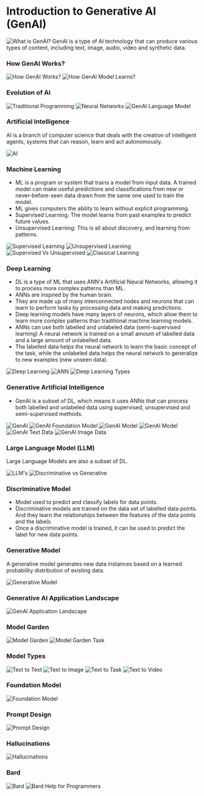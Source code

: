 # Introduction to Generative AI (GenAI)

![What is GenAI?](https://github.com/iamkirankumaryadav/GenAI/blob/4293302634c4cb68c55168829d3c9e175daa23fa/Image/What%20is%20Gen%20AI.png)
GenAI is a type of AI technology that can produce various types of content, including text, image, audio, video and synthetic data.

### How GenAI Works?

![How GenAI Works?](https://github.com/iamkirankumaryadav/GenAI/blob/d9f9873933b52ff15b73dfc13afb38d19595e08e/Image/How%20Gen%20AI%20Works.png)
![How GenAI Model Learns?](https://github.com/iamkirankumaryadav/GenAI/blob/d9f9873933b52ff15b73dfc13afb38d19595e08e/Image/How%20Gen%20AI%20Model%20Learns.png)

### Evolution of AI

![Traditional Programming](https://github.com/iamkirankumaryadav/GenAI/blob/9dc38da73eb7de863cd66f8521cf773c81b37bf8/Image/Traditional%20Programming.png)
![Neural Networks](https://github.com/iamkirankumaryadav/GenAI/blob/9dc38da73eb7de863cd66f8521cf773c81b37bf8/Image/Neural%20Network.png)
![GenAI Language Model](https://github.com/iamkirankumaryadav/GenAI/blob/9dc38da73eb7de863cd66f8521cf773c81b37bf8/Image/Generative%20Language%20Model.png)

### Artificial Intelligence
AI is a branch of computer science that deals with the creation of intelligent agents, systems that can reason, learn and act autonomously.

![AI](https://github.com/iamkirankumaryadav/GenAI/blob/bd35d745d4a4576c968403ceb4574c9a53fb929d/Image/What%20is%20AI.png)

### Machine Learning
- ML is a program or system that trains a model from input data. A trained model can make useful predictions and classifications from new or never-before-seen data drawn from the same one used to train the model.
- ML gives computers the ability to learn without explicit programming.
- Supervised Learning: The model learns from past examples to predict future values.
- Unsupervised Learning: This is all about discovery, and learning from patterns.

![Supervised Learning](https://github.com/iamkirankumaryadav/GenAI/blob/fb5c9a56b69ca756e8a1023561062299a7d846fe/Image/Supervised%20.png)
![Unsupervised Learning](https://github.com/iamkirankumaryadav/GenAI/blob/fb5c9a56b69ca756e8a1023561062299a7d846fe/Image/Unsupervised.png)
![Supervised Vs Unsupervised](https://github.com/iamkirankumaryadav/GenAI/blob/9b5ab76eade23817a4de74b36f41dbbe5f983ecc/Image/ML.png)
![Classical Learning](https://github.com/iamkirankumaryadav/GenAI/blob/8ee86b51a5eaa74b8207dc2095be05d81f899922/Image/Classical%20Learning.png)

### Deep Learning
- DL is a type of ML that uses ANN's Artificial Neural Networks, allowing it to process more complex patterns than ML.
- ANNs are inspired by the human brain.
- They are made up of many interconnected nodes and neurons that can learn to perform tasks by processing data and making predictions.
- Deep learning models have many layers of neurons, which allow them to learn more complex patterns than traditional machine learning models.
- ANNs can use both labelled and unlabeled data (semi-supervised learning) A neural network is trained on a small amount of labelled data and a large amount of unlabelled data.
- The labelled data helps the neural network to learn the basic concept of the task, while the unlabeled data helps the neural network to generalize to new examples (new unseen data).

![Deep Learning](https://github.com/iamkirankumaryadav/GenAI/blob/9b5ab76eade23817a4de74b36f41dbbe5f983ecc/Image/ML%20Subset%20.png)
![ANN](https://github.com/iamkirankumaryadav/GenAI/blob/a1d4ddff71bebf6bce642ed64cdcc91c63ba5449/Image/Artificial%20Neural%20Network.png)
![Deep Learning Types](https://github.com/iamkirankumaryadav/GenAI/blob/8ee86b51a5eaa74b8207dc2095be05d81f899922/Image/Deep%20Learning%20Types.png)

### Generative Artificial Intelligence
- GenAI is a subset of DL, which means it uses ANNs that can process both labelled and unlabeled data using supervised, unsupervised and semi-supervised methods.

![GenAI](https://github.com/iamkirankumaryadav/GenAI/blob/8ee86b51a5eaa74b8207dc2095be05d81f899922/Image/Generative%20AI.png)
![GenAI Foundation Model](https://github.com/iamkirankumaryadav/GenAI/blob/8ee86b51a5eaa74b8207dc2095be05d81f899922/Image/Gen%20AI%20Learning.png)
![GenAI Model](https://github.com/iamkirankumaryadav/GenAI/blob/8ee86b51a5eaa74b8207dc2095be05d81f899922/Image/Gen%20AI%20Model.png)
![GenAI Model](https://github.com/iamkirankumaryadav/GenAI/blob/8ee86b51a5eaa74b8207dc2095be05d81f899922/Image/GenAI%20Model.png)
![GenAI Text Data](https://github.com/iamkirankumaryadav/GenAI/blob/47598408ce4af42ba0f78187ace213d56e69cfd5/Image/Generative%20AI%20Data%20Types%20-%20Text.png)
![GenAI Image Data](https://github.com/iamkirankumaryadav/GenAI/blob/47598408ce4af42ba0f78187ace213d56e69cfd5/Image/Generative%20AI%20Data%20Types.png)

### Large Language Model (LLM)
Large Language Models are also a subset of DL.

![LLM's](https://github.com/iamkirankumaryadav/GenAI/blob/a1d4ddff71bebf6bce642ed64cdcc91c63ba5449/Image/LLM.png)
![Discriminative vs Generative](https://github.com/iamkirankumaryadav/GenAI/blob/1ef56db01f48aefd028539d61abce0ec4ca221f0/Image/Generative%20Technique.png)

### Discriminative Model
- Model used to predict and classify labels for data points.
- Discriminative models are trained on the data set of labelled data points. And they learn the relationships between the features of the data points and the labels.
- Once a discriminative model is trained, it can be used to predict the label for new data points.

### Generative Model
A generative model generates new data instances based on a learned probability distribution of existing data.

![Generative Model](https://github.com/iamkirankumaryadav/GenAI/blob/47598408ce4af42ba0f78187ace213d56e69cfd5/Image/Generative%20Models.png)

### Generative AI Application Landscape
![GenAI Application Landscape](https://github.com/iamkirankumaryadav/GenAI/blob/47598408ce4af42ba0f78187ace213d56e69cfd5/Image/Generative%20AI%20Application%20Landscape.png)

### Model Garden

![Model Garden](https://github.com/iamkirankumaryadav/GenAI/blob/3c6eb35d8d00a39f5cb93a2b108cd33b8737c27b/Image/Model%20Garden.png)
![Model Garden Task](https://github.com/iamkirankumaryadav/GenAI/blob/3c6eb35d8d00a39f5cb93a2b108cd33b8737c27b/Image/Model%20Garden%20Task.png)

### Model Types

![Text to Text](https://github.com/iamkirankumaryadav/GenAI/blob/3c6eb35d8d00a39f5cb93a2b108cd33b8737c27b/Image/Model%20Type%20-%20Text%20to%20Text.png)
![Text to Image](https://github.com/iamkirankumaryadav/GenAI/blob/3c6eb35d8d00a39f5cb93a2b108cd33b8737c27b/Image/Model%20Type%20-%20Text%20to%20Image.png)
![Text to Task](https://github.com/iamkirankumaryadav/GenAI/blob/3c6eb35d8d00a39f5cb93a2b108cd33b8737c27b/Image/Model%20Type%20-%20Text%20to%20Task.png)
![Text to Video](https://github.com/iamkirankumaryadav/GenAI/blob/3c6eb35d8d00a39f5cb93a2b108cd33b8737c27b/Image/Model%20Type%20-%20Text%20to%20Video.png)

### Foundation Model

![Foundation Model](https://github.com/iamkirankumaryadav/GenAI/blob/ccd3487d598a798d406b70a7d7c3f69bd0024370/Image/Foundation%20Model.png)

### Prompt Design

![Prompt Design](https://github.com/iamkirankumaryadav/GenAI/blob/ccd3487d598a798d406b70a7d7c3f69bd0024370/Image/Prompt%20Design.png)

### Hallucinations

![Hallucinations](https://github.com/iamkirankumaryadav/GenAI/blob/ccd3487d598a798d406b70a7d7c3f69bd0024370/Image/Hallucinations.png)

### Bard

![Bard](https://github.com/iamkirankumaryadav/GenAI/blob/8063902362a3f3dbf1ab85639c3880a76a46be6e/Image/Bard%20AI.png)
![Bard Help for Programmers](https://github.com/iamkirankumaryadav/GenAI/blob/8063902362a3f3dbf1ab85639c3880a76a46be6e/Image/Bard%20Help%20for%20Programmers.png)
